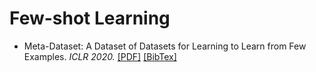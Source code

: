 # Few-shot Learning

* Meta-Dataset: A Dataset of Datasets for Learning to Learn from Few Examples. *ICLR 2020.* [[PDF]](https://openreview.net/pdf?id=rkgAGAVKPr) [[BibTex]](https://scholar.googleusercontent.com/scholar.bib?q=info:EV12claC_cUJ:scholar.google.com/&output=citation&scisdr=CgXmCwgbEOCX7rTMW8o:AAGBfm0AAAAAYE7JQ8qcItdSq7tos0Vxo-XDe589jcLu&scisig=AAGBfm0AAAAAYE7JQ3AM0LZxrT_F4YUPD3Qp7UBhKTu9&scisf=4&ct=citation&cd=-1&hl=zh-CN&scfhb=1)
